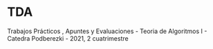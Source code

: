 # TDA
Trabajos Prácticos , Apuntes y Evaluaciones - Teoria de Algoritmos I - Catedra Podberezki - 2021, 2 cuatrimestre


